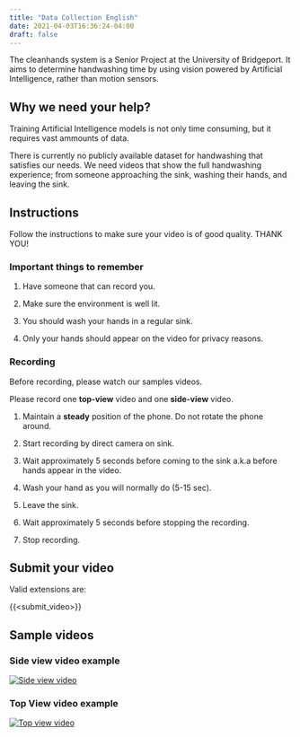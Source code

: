 ```yaml
---
title: "Data Collection English"
date: 2021-04-03T16:36:24-04:00
draft: false
---
```


The cleanhands system is a Senior Project at the University of Bridgeport. It aims
to determine handwashing time by using vision powered by Artificial Intelligence, rather than motion sensors.

## Why we need your help?

Training Artificial Intelligence models is not only time consuming, but it requires vast ammounts of data.

There is currently no publicly available dataset for handwashing that satisfies our needs.  We need videos
that show the full handwashing experience; from someone approaching the sink, washing their hands, and leaving
the sink.

## Instructions

Follow the instructions to make sure your video is of good quality. THANK YOU!

### Important things to remember

1. Have someone that can record you.

2. Make sure the environment is well lit.

3. You should wash your hands in a regular sink.

4. Only your hands should appear on the video for privacy reasons.

### Recording

Before recording, please watch our samples videos.

Please record one **top-view** video and one **side-view** video.

1. Maintain a **steady** position of the phone. Do not rotate the phone around.

2. Start recording by direct camera on sink.

3. Wait approximately 5 seconds before coming to the sink a.k.a before hands appear in the video.

4. Wash your hand as you will normally do (5-15 sec).

5. Leave the sink.

6. Wait approximately 5 seconds before stopping the recording.

7. Stop recording.

## Submit your video

Valid extensions are:

{{<submit_video>}}

## Sample videos

### Side view video example

[![Side view video](http://img.youtube.com/vi/LLWRaJ2W0VY/0.jpg)](https://www.youtube.com/watch?v=LLWRaJ2W0VY "Side view video example")

### Top View video example

[![Top view video](http://img.youtube.com/vi/kCcQZ4bP31A/0.jpg)](https://www.youtube.com/watch?v=kCcQZ4bP31A "Top view video example")
